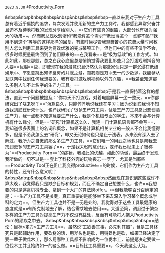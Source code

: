 `2023.9.30`
#Productivity_Porn 

&nbsp&nbsp&nbsp&nbsp&nbsp&nbsp&nbsp&nbsp一直以来我对于生产力工具总有着近乎偏执的追求，每次发现并使用新的生产力工具时，我都感到异常兴奋并且迫不及待地将我的发现分享给别人，==它们有些真的很酷，大部分也有极为强大的功用==，然而我总是收到诸如“我没有这个需求”“我觉得这个一点都不酷”“我用不到这个”等等的这样那样的回复，有些时候尽管我煞费苦心的花费大量时间教别人怎么利用工具来更为高效优雅的完成某项工作，但他们中的有些不仅学不会，很多时候更是最终回到了他们原来的==在我看来==是“极为低效”的工作方式。如此如此，那般那般，总之在我心底里总是悄悄觉得我要比那些只会打游戏刷抖音的人要==优越==些，即使现在我的潜意识里仍然认为那些家伙只是一群沉浸在低级娱乐中、不愿意跳出知识茧房的井底之蛙，而我则是万中无一的少数派，我能够从互联网中找到任何我想要的，我有着打游戏刷视频以外的兴趣，==我甚至知道那么多别人叫不上名字的生产力工具。==
&nbsp&nbsp&nbsp&nbsp&nbsp&nbsp&nbsp&nbsp于是我一直保持着这样的想法，直到一个问题被提及：“你每天不打游戏，对着电脑屏幕一坐一整天，==你都研究出了啥来呀？==”沉默良久，只能悻悻地说我还在学习；因为说到底我也不知道我到底在研究什么，也许我研究了很多生产力工具，但是生产力工具总归要创造生产力，我一点都不知道我要生产什么，我是个机械专业的学生，本来不会与计算机有什么缘分，但是==“研究”计算机这么久，我连一门计算机语言都不会写==，我知道很多表面上的名词和概念，如果不是计算机相关专业的一般人不会比我懂得多，但是不论我怎么去“研究”，却又无论如何也只是止于浅表，从来没有深入去了解过，我所为之自傲的那么多生产力工具，==它们唯一的用武之地也只是帮我去找到更多的生产力工具罢了==，于是我太迟的意识到，或许我已经患上了被称为“==Productivity Porn==”的症状，我如此的优越，如此的骄傲，最后终于发现我所做的一切不过是==套上了科技外壳的玩物丧志==罢了，尤其是当那些==Productivity Tool正在阻止我变得productive==的时候，它们作为生产力工具的特性，还有什么意义呢？
&nbsp&nbsp&nbsp&nbsp&nbsp&nbsp&nbsp&nbsp然而现在意识到这些或许不算太晚，我觉得我只是缺少目标和规划，而且不确定自己想要什么，也许==我想要的只是逃离机械专业、拿到一个大厂的算法岗offer。==但我能够百分百确定的是：==生产力工具不是关键，真正重要的是能够坐下来去深入学习某个概念或学科的定力==，但生产力工具也并不是一无是处的，我觉得对于这些工具最健康的态度就是==有所克制地去了解，结合需求地去使用==。大道至简，调用过于繁杂多样的生产力工具对提高生产力不仅没有益处，反而有可能将人拖入Productivity Porn的顽疾之中去。
&nbsp&nbsp&nbsp&nbsp&nbsp&nbsp&nbsp&nbsp==结论：目标>定力>生产力工具==，虽然说“工欲善其事，必先利其器”，但是工具终究只是起辅助作用，要砍树的话，用斧头也是砍，用链锯也是砍，如果已经决定了要一辈子做伐木工，那么用哪种工具都不影响成为一位伐木工，前提是决定要做一位伐木工并且始终如一的这么做。==目标比工具重要==，今天我这么认为。